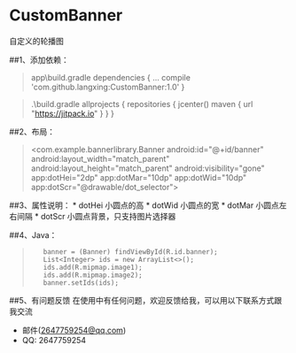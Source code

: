# CustomBanner
自定义的轮播图

##1、添加依赖：

>app\build.gradle
>dependencies {
>    ...
>    compile 'com.github.langxing:CustomBanner:1.0'
>}

>.\build.gradle
>allprojects {
>    repositories {
>        jcenter()
>        maven { url "https://jitpack.io" }
>    }
>}

##2、布局：
>    <com.example.bannerlibrary.Banner
>        android:id="@+id/banner"
>        android:layout_width="match_parent"
>        android:layout_height="match_parent"
>        android:visibility="gone"
>        app:dotHei="2dp"
>        app:dotMar="10dp"
>        app:dotWid="10dp"
>        app:dotScr="@drawable/dot_selector">

##3、属性说明：
       * dotHei 小圆点的高
       * dotWid 小圆点的宽
       * dotMar 小圆点左右间隔
       * dotScr 小圆点背景，只支持图片选择器

##4、Java：
>        banner = (Banner) findViewById(R.id.banner);
>        List<Integer> ids = new ArrayList<>();
>        ids.add(R.mipmap.image1);
>        ids.add(R.mipmap.image2);
>        banner.setIds(ids);        

##5、有问题反馈
在使用中有任何问题，欢迎反馈给我，可以用以下联系方式跟我交流

* 邮件(2647759254@qq.com)
* QQ: 2647759254
